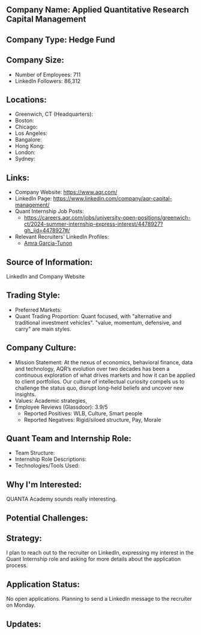 ## Company Name: Applied Quantitative Research Capital Management

## Company Type: Hedge Fund

## Company Size:
- Number of Employees: 711
- LinkedIn Followers: 86,312

## Locations:
- Greenwich, CT (Headquarters): 
- Boston:
- Chicago:
- Los Angeles: 
- Bangalore: 
- Hong Kong: 
- London: 
- Sydney: 

## Links:
- Company Website: https://www.aqr.com/
- LinkedIn Page: https://www.linkedin.com/company/aqr-capital-management/
- Quant Internship Job Posts: 
  - https://careers.aqr.com/jobs/university-open-positions/greenwich-ct/2024-summer-internship-express-interest/4478927?gh_jid=4478927#/
- Relevant Recruiters' LinkedIn Profiles: 
  - [Amra Garcia-Tunon](https://www.linkedin.com/in/amra-garcia-tunon-3b956611/)

## Source of Information:
LinkedIn and Company Website

## Trading Style:
- Preferred Markets: 
- Quant Trading Proportion: Quant focused, with "alternative and traditional investment vehicles". "value, momentum, defensive, and carry" are main styles.

## Company Culture:
- Mission Statement: At the nexus of economics, behavioral finance, data and technology, AQR’s evolution over two decades has been a continuous exploration of what drives markets and how it can be applied to client portfolios. Our culture of intellectual curiosity compels us to challenge the status quo, disrupt long-held beliefs and uncover new insights.
- Values: Academic strategies, 
- Employee Reviews (Glassdoor): 3.9/5
  - Reported Positives: WLB, Culture, Smart people
  - Reported Negatives: Rigid/siloed structure, Pay, Morale

## Quant Team and Internship Role:
- Team Structure: 
- Internship Role Descriptions: 
- Technologies/Tools Used: 

## Why I'm Interested:
QUANTA Academy sounds really interesting.

## Potential Challenges: 

## Strategy:
I plan to reach out to the recruiter on LinkedIn, expressing my interest in the Quant Internship role and asking for more details about the application process.

## Application Status:
No open applications. Planning to send a LinkedIn message to the recruiter on Monday.

## Updates:
